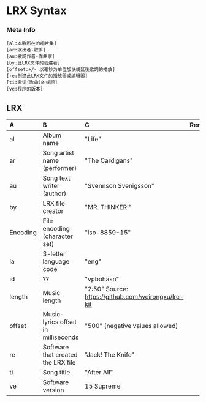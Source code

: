 # LRX Syntax

### Meta Info

```lrx
[al:本歌所在的唱片集]
[ar:演出者-歌手]
[au:歌詞作者-作曲家]
[by:此LRX文件的创建者]
[offset:+/- 以毫秒为单位加快或延後歌詞的播放]
[re:创建此LRX文件的播放器或编辑器]
[ti:歌词(歌曲)的标题]
[ve:程序的版本]
```

## LRX

| A        | B                                   | C                                                   | Remark |
| :------- | :---------------------------------- | :-------------------------------------------------- | :----- |
| al       | Album name                          | "Life"                                              |
| ar       | Song artist name (performer)        | "The Cardigans"                                     |
| au       | Song text writer (author)           | "Svennson Svenigsson"                               |
| by       | LRX file creator                    | "MR. THINKER!"                                      |
| Encoding | File encoding (character set)       | "iso-8859-15"                                       |
| la       | 3-letter language code              | "eng"                                               |
| id       | ??                                  | "vpbohasn"                                          |
| length   | Music length                        | "2:50" Source: https://github.com/weirongxu/lrc-kit |
| offset   | Music-lyrics offset in milliseconds | "500" (negative values allowed)                     |
| re       | Software that created the LRX file  | "Jack! The Knife"                                   |
| ti       | Song title                          | "After All"                                         |
| ve       | Software version                    | 15 Supreme                                          |
